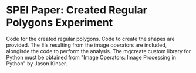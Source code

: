 # SPEI Paper: Created Regular Polygons Experiment
Code for the created regular polygons.  Code to create the shapes are provided.  The EIs resulting from the image operators are included, alongisde the code to perform the analysis.  The mgcreate custom library for Python must be obtained from "Image Operators: Image Processing in Python" by Jason Kinser. 
